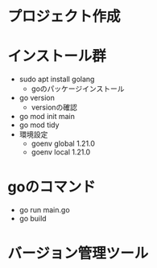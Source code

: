 # プロジェクト作成

# インストール群

- sudo apt install golang
  - goのパッケージインストール
- go version 
  - versionの確認
- go mod init main
- go mod tidy
- 環境設定
  - goenv global 1.21.0
  - goenv local 1.21.0

# goのコマンド
- go run main.go
- go build

# バージョン管理ツール
